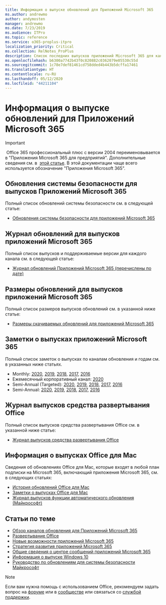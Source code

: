 ```yaml
---
title: Информация о выпуске обновлений для Приложений Microsoft 365
ms.author: andrewmo
author: andymosten
manager: andrewmo
ms.date: 7/23/2019
ms.audience: ITPro
ms.topic: reference
ms.service: o365-proplus-itpro
localization_priority: Critical
ms.collection: RelNotes_ProPlus
description: Список последних выпусков приложений Microsoft 365 для каждого канала обновления и ссылки на заметки о выпусках и историю обновлений для ИТ-специалистов
ms.openlocfilehash: b6300a7742b43f0c820882c0362079e05530c55d
ms.sourcegitcommit: 1c78e7def81461cd758dded4b443b5dcffa17461
ms.translationtype: HT
ms.contentlocale: ru-RU
ms.lasthandoff: 05/12/2020
ms.locfileid: "44211104"
---
```

# <a name="release-information-for-updates-to-microsoft-365-apps"></a>Информация о выпуске обновлений для Приложений Microsoft 365


> [!IMPORTANT]
> Office 365 профессиональный плюс с версии 2004 переименовывается в "Приложения Microsoft 365 для предприятий". Дополнительные сведения см. в  [этой статье](https://go.microsoft.com/fwlink/p/?linkid=2123420). В этой документации чаще всего используется обозначение "Приложения Microsoft 365".


## <a name="security-updates-for-microsoft-365-apps-releases"></a>Обновления системы безопасности для выпусков Приложений Microsoft 365

Полный список обновлений системы безопасности см. в следующей статье:
 - [Обновления системы безопасности для приложений Microsoft 365](microsoft365-apps-security-updates.md)


## <a name="update-history-for-microsoft-365-apps-releases"></a>Журнал обновлений для выпусков приложений Microsoft 365

Полный список выпусков и поддерживаемые версии для каждого канала см. в следующей статье:

- [Журнал обновлений Приложений Microsoft 365 (перечислены по дате)](update-history-microsoft365-apps-by-date.md)


 ## <a name="update-sizes-for-microsoft-365-apps-releases"></a>Размеры обновлений для выпусков приложений Microsoft 365

Полный список размеров выпусков обновлений см. в указанной ниже статье:
 - [Размеры скачиваемых обновлений для приложений Microsoft 365](download-sizes-microsoft365-apps-updates.md)

## <a name="release-notes-for-microsoft-365-apps-releases"></a>Заметки о выпусках приложений Microsoft 365

Полный список заметок о выпусках по каналам обновления и годам см. в указанных ниже статьях.
 - Monthly: [2020](monthly-channel-2020.md), [2019](monthly-channel-2019.md), [2018](monthly-channel-2018.md), [2017](monthly-channel-2017.md), [2016](monthly-channel-2016.md)
 - Ежемесячный корпоративный канал:  [2020](monthly-enterprise-channel-2020.md)
 - Semi-Annual (Targeted): [2020](semi-annual-channel-targeted-2020.md), [2019](semi-annual-channel-targeted-2019.md), [2018](semi-annual-channel-targeted-2018.md), [2017](semi-annual-channel-targeted-2017.md), [2016](semi-annual-channel-targeted-2016.md)
 - Semi-Annual: [2020](semi-annual-channel-2020.md), [2019](semi-annual-channel-2019.md), [2018](semi-annual-channel-2018.md), [2017](semi-annual-channel-2017.md), [2016](semi-annual-channel-2016.md)

 ## <a name="release-history-for-office-deployment-tool"></a>Журнал выпусков средства развертывания Office
 Полный список выпусков средства развертывания Office см. в указанной ниже статье:
 - [Журнал выпусков средства развертывания Office](ODT-release-history.md)

## <a name="office-for-mac-release-information"></a>Информация о выпусках Office для Mac

Сведения об обновлениях Office для Mac, которые входят в любой план подписки на Microsoft 365, включающий приложения Microsoft 365, см. в следующих статьях:
 - [История обновлений Office для Mac](update-history-office-for-mac.md)
 - [Заметки о выпусках Office для Mac](release-notes-office-for-mac.md)
 - [Журнал выпусков функции автоматического обновления (Майкрософт)](release-history-microsoft-autoupdate.md)


## <a name="related-topics"></a>Статьи по теме

- [Обзор каналов обновления для Приложений Microsoft 365](https://docs.microsoft.com/deployoffice/overview-of-update-channels-for-office-365-proplus)
- [Развертывание Office](https://docs.microsoft.com/deployoffice/)
- [Новые возможности приложений Microsoft 365](https://support.office.com/article/95c8d81d-08ba-42c1-914f-bca4603e1426)
- [Стратегия развития приложений Microsoft 365](https://products.office.com/business/office-365-roadmap)
- [Общие сведения о центре сообщений приложений Microsoft 365](https://support.office.com/article/38fb3333-bfcc-4340-a37b-deda509c2093)
- [Информация о выпуске Windows 10](https://www.microsoft.com/itpro/windows-10/release-information)
- [Руководство по обновлениям для системы безопасности Майкрософт](https://portal.msrc.microsoft.com/)

> [!NOTE]
> Если вам нужна помощь с использованием Office, рекомендуем задать вопрос на [форуме](https://answers.microsoft.com/) или в [сообществе](https://techcommunity.microsoft.com/) или связаться со [службой поддержки](https://support.microsoft.com/contactus).
